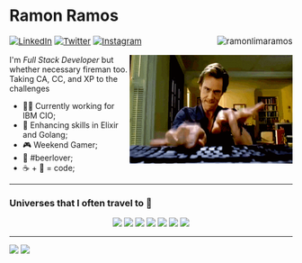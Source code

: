
# Ramon Ramos

<p align="left" style="font-size:15px">
<a href="https://www.linkedin.com/in/ramon-de-lima-ramos-35847024/"><img src="https://img.shields.io/badge/LinkedIn--_.svg?style=social&logo=linkedin" alt="LinkedIn"></a>
<a href="https://twitter.com/ramonlimaramos/"><img src="https://img.shields.io/badge/Twitter--_.svg?style=social&logo=linkedin" alt="Twitter"></a>
<a href="https://www.instagram.com/ramonlimaramos/"><img src="https://img.shields.io/badge/Instagram--_.svg?style=social&logo=Instagram" alt="Instagram"></a>
<img align="right"src="https://komarev.com/ghpvc/?username=ramonlimaramos&label=Profile%20views&color=0e75b6&style=flat-square" alt="ramonlimaramos" />
</p>

<p>
<img align="right" width="290em" height="193em" src="https://raw.githubusercontent.com/ramonlimaramos/ramonlimaramos/master/img/jim_the_typer.gif" alt="Image showing Ramon Ramos, full stack developer">

I'm <em>Full Stack Developer</em> but whether necessary fireman too.<br/>Taking CA, CC, and XP to the challenges

- 👨‍💻 Currently working for IBM CIO;
- 🧠 Enhancing skills in Elixir and Golang;
- 🎮 Weekend Gamer;
- 🍺 #beerlover;
- ☕ + 🎸 = code;
</p>

____

### Universes that I often travel to :rocket:

<p align="center">
<a href="#"><img src="https://img.shields.io/badge/Python--_.svg?logo=Python&style=social"></a>
  <a href="#"><img src="https://img.shields.io/badge/NodeJs--_.svg?logo=Node.js&style=social"></a>
  <a href="#"><img src="https://img.shields.io/badge/Go--_.svg?logo=Go&style=social"></a>
  <a href="#"><img src="https://img.shields.io/badge/Elixir--_.svg?logo=Elixir&style=social"></a>
  <a href="#"><img src="https://img.shields.io/badge/Docker--_.svg?logo=Docker&style=social"></a>
  <a href="#"><img src="https://img.shields.io/badge/Kubernetes--_.svg?logo=Kubernetes&style=social"></a>
  <a href="#"><img src="https://img.shields.io/badge/React--_.svg?logo=React&style=social"></a>
</p>

____

<p>
  <img height="180em" src="https://github-readme-stats.vercel.app/api?username=ramonlimaramos&show_icons=true&hide_border=true&&count_private=true&include_all_commits=true" />
  <img height="180em" src="https://github-readme-stats.vercel.app/api/top-langs/?username=ramonlimaramos&exclude_repo=KNN-Image-Classification&show_icons=true&hide_border=true&layout=compact&langs_count=8"/>
</p>